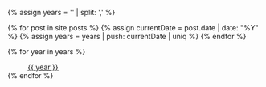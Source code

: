 {% assign years = '' | split: ',' %}

{% for post in site.posts %}
    {% assign currentDate = post.date | date: "%Y" %}
    {% assign years = years | push: currentDate | uniq %}
{% endfor %}

{% for year in years %}
  <dd><a href="{{ site.baseurl }}/archives/#{{ year }}">{{ year }}</a></dd>
{% endfor %}